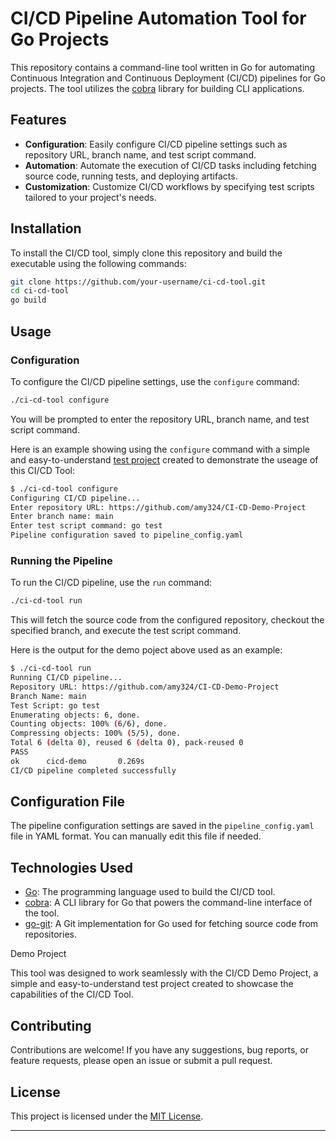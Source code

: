 

# CI/CD Pipeline Automation Tool for Go Projects

This repository contains a command-line tool written in Go for automating Continuous Integration and Continuous Deployment (CI/CD) pipelines for Go projects. The tool utilizes the [cobra](https://github.com/spf13/cobra) library for building CLI applications.

## Features

- **Configuration**: Easily configure CI/CD pipeline settings such as repository URL, branch name, and test script command.
- **Automation**: Automate the execution of CI/CD tasks including fetching source code, running tests, and deploying artifacts.
- **Customization**: Customize CI/CD workflows by specifying test scripts tailored to your project's needs.

## Installation

To install the CI/CD tool, simply clone this repository and build the executable using the following commands:

```bash
git clone https://github.com/your-username/ci-cd-tool.git
cd ci-cd-tool
go build
```

## Usage

### Configuration

To configure the CI/CD pipeline settings, use the `configure` command:

```bash
./ci-cd-tool configure
```

You will be prompted to enter the repository URL, branch name, and test script command.

Here is an example showing using the `configure` command with a simple and easy-to-understand [test project](https://github.com/amy324/CI-CD-Demo-Project) created to demonstrate the useage of this CI/CD Tool:

```bash
$ ./ci-cd-tool configure
Configuring CI/CD pipeline...
Enter repository URL: https://github.com/amy324/CI-CD-Demo-Project
Enter branch name: main
Enter test script command: go test
Pipeline configuration saved to pipeline_config.yaml
```

### Running the Pipeline

To run the CI/CD pipeline, use the `run` command:

```bash
./ci-cd-tool run
```

This will fetch the source code from the configured repository, checkout the specified branch, and execute the test script command.

Here is the output for the demo poject above used as an example:
```bash
$ ./ci-cd-tool run
Running CI/CD pipeline...
Repository URL: https://github.com/amy324/CI-CD-Demo-Project
Branch Name: main
Test Script: go test
Enumerating objects: 6, done.
Counting objects: 100% (6/6), done.
Compressing objects: 100% (5/5), done.
Total 6 (delta 0), reused 6 (delta 0), pack-reused 0
PASS
ok      cicd-demo       0.269s
CI/CD pipeline completed successfully
```

## Configuration File

The pipeline configuration settings are saved in the `pipeline_config.yaml` file in YAML format. You can manually edit this file if needed.

## Technologies Used

- [Go](https://golang.org/): The programming language used to build the CI/CD tool.
- [cobra](https://github.com/spf13/cobra): A CLI library for Go that powers the command-line interface of the tool.
- [go-git](github.com/go-git/go-git): A Git implementation for Go used for fetching source code from repositories.


Demo Project

This tool was designed to work seamlessly with the CI/CD Demo Project, a simple and easy-to-understand test project created to showcase the capabilities of the CI/CD Tool.

## Contributing

Contributions are welcome! If you have any suggestions, bug reports, or feature requests, please open an issue or submit a pull request.

## License

This project is licensed under the [MIT License](LICENSE).

---

